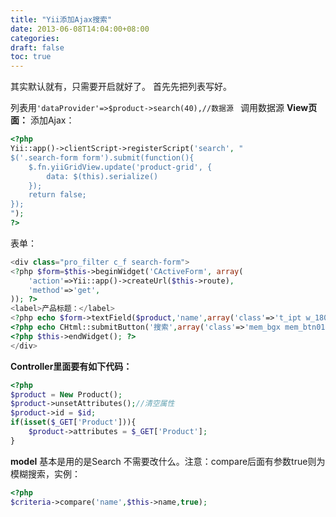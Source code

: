 ```yaml
---
title: "Yii添加Ajax搜索"
date: 2013-06-08T14:04:00+08:00
categories: 
draft: false
toc: true
---
```


其实默认就有，只需要开启就好了。 首先先把列表写好。

列表用`'dataProvider'=>$product->search(40),//数据源 ` 调用数据源 **View页面：** 添加Ajax： 
    
```php
<?php
Yii::app()->clientScript->registerScript('search', "
$('.search-form form').submit(function(){
    $.fn.yiiGridView.update('product-grid', {
        data: $(this).serialize()
    });
    return false;
});
");
?>
```

表单： 
    
```php 
<div class="pro_filter c_f search-form">
<?php $form=$this->beginWidget('CActiveForm', array(
    'action'=>Yii::app()->createUrl($this->route),
    'method'=>'get',
)); ?>
<label>产品标题：</label>
<?php echo $form->textField($product,'name',array('class'=>'t_ipt w_180'))?>
<?php echo CHtml::submitButton('搜索',array('class'=>'mem_bgx mem_btn01'))?>
<?php $this->endWidget(); ?>
</div>
```

**Controller里面要有如下代码：**
    
```php
<?php
$product = New Product();
$product->unsetAttributes();//清空属性
$product->id = $id;
if(isset($_GET['Product'])){
    $product->attributes = $_GET['Product'];
}
```

**model** 基本是用的是Search 不需要改什么。注意：compare后面有参数true则为模糊搜索，实例： 
    
```php
<?php
$criteria->compare('name',$this->name,true);
```